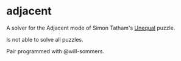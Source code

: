 adjacent
========

A solver for the Adjacent mode of Simon Tatham's
[Unequal](http://www.chiark.greenend.org.uk/~sgtatham/puzzles/js/unequal.html)
puzzle.

Is not able to solve all puzzles.

Pair programmed with @will-sommers.
